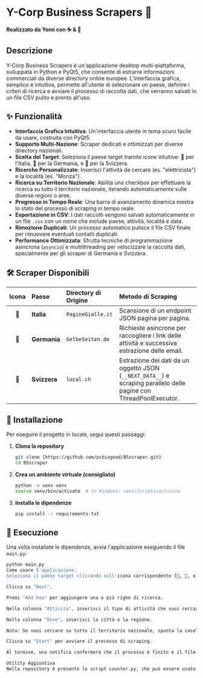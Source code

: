 # Y-Corp Business Scrapers 🐼

**Realizzato da Yomi con ☕ & 💛**

## Descrizione

Y-Corp Business Scrapers è un'applicazione desktop multi-piattaforma, sviluppata in Python e PyQt5, che consente di estrarre informazioni commerciali da diverse directory online europee. L'interfaccia grafica, semplice e intuitiva, permette all'utente di selezionare un paese, definire i criteri di ricerca e avviare il processo di raccolta dati, che verranno salvati in un file CSV pulito e pronto all'uso.

## ✨ Funzionalità

- **Interfaccia Grafica Intuitiva**: Un'interfaccia utente in tema scuro facile da usare, costruita con PyQt5.
- **Supporto Multi-Nazione**: Scraper dedicati e ottimizzati per diverse directory nazionali.
- **Scelta del Target**: Seleziona il paese target tramite icone intuitive: 🍕 per l'Italia, 🍺 per la Germania, e 🍫 per la Svizzera.
- **Ricerche Personalizzate**: Inserisci l'attività da cercare (es. "elettricista") e la località (es. "Monza").
- **Ricerca su Territorio Nazionale**: Abilita una checkbox per effettuare la ricerca su tutto il territorio nazionale, iterando automaticamente sulle diverse regioni o aree.
- **Progresso in Tempo Reale**: Una barra di avanzamento dinamica mostra lo stato del processo di scraping in tempo reale.
- **Esportazione in CSV**: I dati raccolti vengono salvati automaticamente in un file `.csv` con un nome che include paese, attività, località e data.
- **Rimozione Duplicati**: Un processo automatico pulisce il file CSV finale per rimuovere eventuali contatti duplicati.
- **Performance Ottimizzata**: Sfrutta tecniche di programmazione asincrona (`asyncio`) e multithreading per velocizzare la raccolta dati, specialmente per gli scraper di Germania e Svizzera.

## 🛠️ Scraper Disponibili

| Icona | Paese | Directory di Origine | Metodo di Scraping |
|:---:|:---|:---|:---|
| 🍕 | **Italia** | `PagineGialle.it` | Scansione di un endpoint JSON pagina per pagina. |
| 🍺 | **Germania**| `GelbeSeiten.de` | Richieste asincrone per raccogliere i link delle attività e successiva estrazione delle email. |
| 🍫 | **Svizzera**| `local.ch` | Estrazione dei dati da un oggetto JSON (`__NEXT_DATA__`) e scraping parallelo delle pagine con ThreadPoolExecutor. |

## 🚀 Installazione

Per eseguire il progetto in locale, segui questi passaggi:

1.  **Clona la repository**
    ```sh
    git clone [https://github.com/pcbisgood/BSscraper.git)
    cd BSscraper
    ```

2.  **Crea un ambiente virtuale (consigliato)**
    ```sh
    python -m venv venv
    source venv/bin/activate  # Su Windows: venv\Scripts\activate
    ```

3.  **Installa le dipendenze**
    ```sh
    pip install -r requirements.txt
    ```

## 🏃 Esecuzione

Una volta installate le dipendenze, avvia l'applicazione eseguendo il file `main.py`:

```sh
python main.py
Come usare l'applicazione:
Seleziona il paese target cliccando sull'icona corrispondente (🍕, 🍺, o 🍫).

Clicca su "Next".

Premi "Add Row" per aggiungere una o più righe di ricerca.

Nella colonna "Attivita", inserisci il tipo di attività che vuoi cercare.

Nella colonna "Dove", inserisci la città o la regione.

Nota: Se vuoi cercare su tutto il territorio nazionale, spunta la casella "Tutto il Territorio". La colonna "Dove" verrà disabilitata.

Clicca su "Start" per avviare il processo di scraping.

Al termine, una notifica confermerà che il processo è finito e il file CSV è stato salvato nella cartella CSV/.

Utility Aggiuntiva
Nella repository è presente lo script counter.py, che può essere usato per analizzare rapidamente un file CSV generato. Conta e stampa il numero totale di contatti telefonici, numeri WhatsApp ed email trovati.
